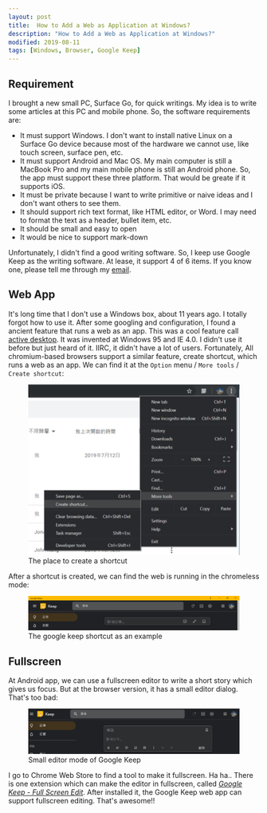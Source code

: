 ```yaml
---
layout: post
title:  How to Add a Web as Application at Windows?
description: "How to Add a Web as Application at Windows?"
modified: 2019-08-11
tags: [Windows, Browser, Google Keep]
---
```


## Requirement

I brought a new small PC, Surface Go, for quick writings. My idea is to write some articles at this PC and mobile phone. So, the software requirements are:

* It must support Windows. I don't want to install native Linux on a Surface Go device because most of the hardware we cannot use, like touch screen, surface pen, etc.
* It must support Android and Mac OS. My main computer is still a MacBook Pro and my main mobile phone is still an Android phone. So, the app must support these three platform. That would be greate if it supports iOS.
* It must be private because I want to write primitive or naive ideas and I don't want others to see them.
* It should support rich text format, like HTML editor, or Word. I may need to format the text as a header, bullet item, etc.
* It should be small and easy to open
* It would be nice to support mark-down

Unfortunately, I didn't find a good writing software. So, I keep use Google Keep as the writing software. At lease, it support 4 of 6 items. If you know one, please tell me through my [email](im@john.hu).

## Web App

It's long time that I don't use a Windows box, about 11 years ago. I totally forgot how to use it. After some googling and configuration, I found a ancient feature that runs a web as an app. This was a cool feature call [active desktop](https://en.wikipedia.org/wiki/Active_Desktop). It was invented at Windows 95 and IE 4.0. I didn't use it before but just heard of it. IIRC, it didn't have a lot of users. Fortunately, All chromium-based browsers support a similar feature, create shortcut, which runs a web as an app. We can find it at the `Option` menu / `More tools` / `Create shortcut`:

<figure>
    <a href="/images/windows/chrome-create-shortcut.png">
        <img src="/images/windows/chrome-create-shortcut.png" alt="The place to create a shortcut">
    </a>
    <figcaption>The place to create a shortcut</figcaption>
</figure>

After a shortcut is created, we can find the web is running in the chromeless mode:

<figure>
    <a href="/images/windows/google-keep-shortcut.png">
        <img src="/images/windows/google-keep-shortcut.png" alt="The google keep shortcut as an example">
    </a>
    <figcaption>The google keep shortcut as an example</figcaption>
</figure>

## Fullscreen

At Android app, we can use a fullscreen editor to write a short story which gives us focus. But at the browser version, it has a small editor dialog. That's too bad:

<figure>
    <a href="/images/windows/google-keep-small-editor.png">
        <img src="/images/windows/google-keep-small-editor.png" alt="Small editor mode of Google Keep">
    </a>
    <figcaption>Small editor mode of Google Keep</figcaption>
</figure>

I go to Chrome Web Store to find a tool to make it fullscreen. Ha ha.. There is one extension which can make the editor in fullscreen, called *[Google Keep - Full Screen Edit](https://chrome.google.com/webstore/detail/google-keep-full-screen-e/kcfmkpjpemonceecfpgamaahlkfpjhdk)*. After installed it, the Google Keep web app can support fullscreen editing. That's awesome!!
